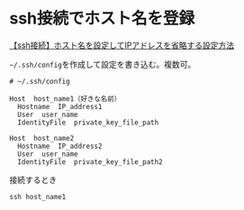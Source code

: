 # ssh接続でホスト名を登録

[【ssh接続】ホスト名を設定してIPアドレスを省略する設定方法](https://tofusystem.work/programming-hack/easy-ssh-login-setting/)

`~/.ssh/config`を作成して設定を書き込む。複数可。

```
# ~/.ssh/config

Host  host_name1（好きな名前）
  Hostname  IP_address1
  User  user_name
  IdentityFile  private_key_file_path

Host  host_name2
  Hostname  IP_address2
  User  user_name
  IdentityFile  private_key_file_path2
```

接続するとき
```
ssh host_name1
```
